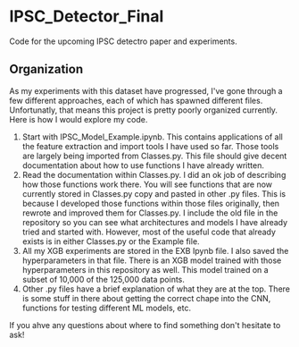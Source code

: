 # IPSC_Detector_Final
Code for the upcoming IPSC detectro paper and experiments. 

## Organization
As my experiments with this dataset have progressed, I've gone through a few different approaches, each of which has spawned different files. Unfortunatly, that means this project is pretty poorly organized currently. Here is how I would explore my code. 

1) Start with IPSC_Model_Example.ipynb. This contains applications of all the feature extraction and import tools I have used so far. Those tools are largely being imported from Classes.py. This file should give decent documentation about how to use functions I have already written.
2) Read the documentation within Classes.py. I did an ok job of describing how those functions work there. You will see functions that are now currently stored in Classes.py copy and pasted in other .py files. This is because I developed those functions within those files originally, then rewrote and improved them for Classes.py. I include the old file in the repository so you can see what architectures and models I have already tried and started with. However, most of the useful code that already exists is in either Classes.py or the Example file.
3) All my XGB experiments are stored in the EXB Ipynb file. I also saved the hyperparameters in that file. There is an XGB model trained with those hyperparameters in this repository as well. This model trained on a subset of 10,000 of the 125,000 data points. 
4) Other .py files have a brief explanation of what they are at the top. There is some stuff in there about getting the correct chape into the CNN, functions for testing different ML models, etc. 

If you ahve any questions about where to find something don't hesitate to ask! 
